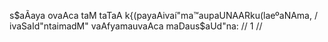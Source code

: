 s$aÃaya ovaAca
taM taTaA k{(payaAivaí"ma™aupaUNAARku(laeºaNAma, /
ivaSaId"ntaimadM" vaAfyamauvaAca maDaus$aUd"na: // 1 //